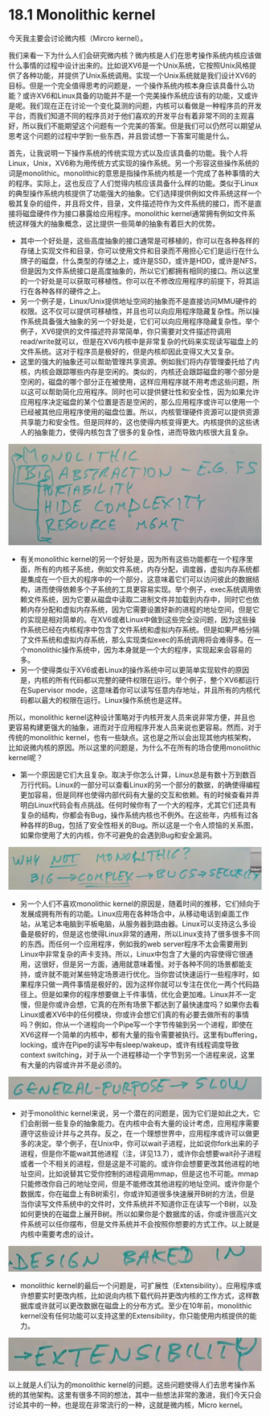# 18.1 Monolithic kernel

今天我主要会讨论微内核（Mircro kernel）。

我们来看一下为什么人们会研究微内核？微内核是人们在思考操作系统内核应该做什么事情的过程中设计出来的。比如说XV6是一个Unix系统，它按照Unix风格提供了各种功能，并提供了Unix系统调用。实现一个Unix系统就是我们设计XV6的目标。但是一个完全值得思考的问题是，一个操作系统内核本身应该具备什么功能？或许XV6和Linux具备的功能并不是一个完美操作系统应该有的功能，又或许是呢。我们现在正在讨论一个变化莫测的问题，内核可以看做是一种程序员的开发平台，而我们知道不同的程序员对于他们喜欢的开发平台有着非常不同的主观喜好，所以我们不能期望这个问题有一个完美的答案。但是我们可以仍然可以期望从思考这个问题的过程中学到一些东西，并且尝试想一下答案可能是什么。

首先，让我说明一下操作系统的传统实现方式以及应该具备的功能。我个人将Linux，Unix，XV6称为用传统方式实现的操作系统。另一个形容这些操作系统的词是monolithic。monolithic的意思是指操作系统内核是一个完成了各种事情的大的程序。实际上，这也反应了人们觉得内核应该具备什么样的功能。类似于Linux的典型操作系统内核提供了功能强大的抽象。它们选择提供例如文件系统这样一个极其复杂的组件，并且将文件，目录，文件描述符作为文件系统的接口，而不是直接将磁盘硬件作为接口暴露给应用程序。monolithic kernel通常拥有例如文件系统这样强大的抽象概念，这比提供一些简单的抽象有着巨大的优势。

* 其中一个好处是，这些高度抽象的接口通常是可移植的，你可以在各种各样的存储上实现文件和目录，你可以使用文件和目录而不用担心它们是运行在什么牌子的磁盘，什么类型的存储之上，或许是SSD，或许是HDD，或许是NFS，但是因为文件系统接口是高度抽象的，所以它们都拥有相同的接口。所以这里的一个好处是可以获取可移植性。你可以在不修改应用程序的前提下，将其运行在各种各样的硬件之上。
* 另一个例子是，Linux/Unix提供地址空间的抽象而不是直接访问MMU硬件的权限。这不仅可以提供可移植性，并且也可以向应用程序隐藏复杂性。所以操作系统具备强大抽象的另一个好处是，它们可以向应用程序隐藏复杂性。举个例子，XV6提供的文件描述符非常简单，你只需要对文件描述符调用read/write就可以，但是在XV6内核中是非常复杂的代码来实现读写磁盘上的文件系统。这对于程序员是极好的，但是内核却因此变得又大又复杂。
* 这里的强大的抽象还可以帮助管理共享资源。例如我们将内存管理委托给了内核，内核会跟踪哪些内存是空闲的。类似的，内核还会跟踪磁盘的哪个部分是空闲的，磁盘的哪个部分正在被使用，这样应用程序就不用考虑这些问题，所以这可以帮助简化应用程序。同时也可以提供健壮性和安全性，因为如果允许应用程序决定磁盘的某个位置是否是空闲的，那么应用程序或许可以使用一个已经被其他应用程序使用的磁盘位置。所以，内核管理硬件资源可以提供资源共享能力和安全性。但是同样的，这也使得内核变得更大。内核提供的这些诱人的抽象能力，使得内核包含了很多的复杂性，进而导致内核很大且复杂。

![](../gitbook/assets/image%20%28474%29.png)

* 有关monolithic kernel的另一个好处是，因为所有这些功能都在一个程序里面，所有的内核子系统，例如文件系统，内存分配，调度器，虚拟内存系统都是集成在一个巨大的程序中的一个部分，这意味着它们可以访问彼此的数据结构，进而使得依赖多个子系统的工具更容易实现。举个例子，exec系统调用依赖文件系统，因为它要从磁盘中读取二进制文件并加载到内存中，同时它也依赖内存分配和虚拟内存系统，因为它需要设置好新的进程的地址空间，但是它的实现是相对简单的。在XV6或者Linux中做到这些完全没问题，因为这些操作系统已经在内核程序中包含了文件系统和虚拟内存系统。但是如果严格分隔了文件系统和虚拟内存系统，那么实现类似exec的系统调用将会难得多。在一个monolithic操作系统中，因为本身就是一个大的程序，实现起来会容易的多。
* 另一个使得类似于XV6或者Linux的操作系统中可以更简单实现软件的原因是，内核的所有代码都以完整的硬件权限在运行。举个例子，整个XV6都运行在Supervisor mode，这意味着你可以读写任意内存地址，并且所有的内核代码都以最大的权限在运行。Linux操作系统也是这样。

所以，monolithic kernel这种设计策略对于内核开发人员来说非常方便，并且也更容易构建更强大的抽象，进而对于应用程序开发人员来说也更容易。然而，对于传统的monolithic kernel，也有一些缺点。这也是之所以会出现其他内核架构，比如说微内核的原因。所以这里的问题是，为什么不在所有的场合使用monolithic kernel呢？

* 第一个原因是它们大且复杂。取决于你怎么计算，Linux总是有数十万到数百万行代码。Linux的一部分可以查看Linux的另一个部分的数据，的确使得编程更加容易，但是同样也使得内部代码有大量的交互和依赖。有的时候查看并弄明白Linux代码会有点挑战。任何时候你有了一个大的程序，尤其它们还具有复杂的结构，你都会有Bug，操作系统内核也不例外。在这些年，内核有过各种各样的Bug，包括了安全性相关的Bug。所以这是一个令人烦恼的关系图，如果你使用了大的内核，你不可避免的会遇到Bug和安全漏洞。

![](../gitbook/assets/image%20%28484%29.png)

* 另一个人们不喜欢monolithic kernel的原因是，随着时间的推移，它们倾向于发展成拥有所有的功能。Linux应用在各种场合中，从移动电话到桌面工作站，从笔记本电脑到平板电脑，从服务器到路由器。Linux可以支持这么多设备是极好的，但是这也使得Linux非常的通用，所以Linux支持了很多很多不同的东西。而任何一个应用程序，例如我的web server程序不太会需要用到Linux中非常复杂的声卡支持。所以，Linux中包含了大量的内容使得它很通用，这很好，但是另一方面，通用就意味着慢。对于各种不同的场景都能支持，或许就不能对某些特定场景进行优化。当你尝试快速运行一些程序时，如果程序只做一两件事情是极好的，因为这样你就可以专注在优化一两个代码路径上。但是如果你的程序想要做上千件事情，优化会更加难。Linux并不一定慢，但是你或许会想，它真的在所有场景下都达到了最快速度吗？如果你去看Linux或者XV6中的任何模块，你或许会想它们真的有必要去做所有的事情吗？例如，你从一个进程向一个Pipe写一个字节传输到另一个进程，即使在XV6这样一个简单的内核中，都有大量的指令需要被执行。这里有buffering，locking，或许在Pipe的读写中有sleep/wakeup，或许有线程调度导致context switching，对于从一个进程移动一个字节到另一个进程来说，这里有大量的内容或许并不是必须的。

![](../gitbook/assets/image%20%28532%29.png)

* 对于monolithic kernel来说，另一个潜在的问题是，因为它们是如此之大，它们会削弱一些复杂的抽象能力。在内核中会有大量的设计考虑，应用程序需要遵守这些设计并与之共存。反之，在一个理想世界中，应用程序或许可以做更多的决定。举个例子，在Unix中，你可以wait子进程，比如说你fork出来的子进程，但是你不能wait其他进程（注，详见13.7），或许你会想要wait孙子进程或者一个不相关的进程，但是这是不可能的。或许你会想要更改其他进程的地址空间，比如说替其它受你控制的进程调用mmap，但是这也不可能。mmap只能修改你自己的地址空间，但是不能修改其他进程的地址空间。或许你是个数据库，你在磁盘上有B树索引，你或许知道很多快速展开B树的方法，但是当你读写文件系统中的文件时，文件系统并不知道你正在读写一个B树，以及如何更快的在磁盘上展开B树。所以如果你是个数据库的话，你或许很高兴文件系统可以任你摆布，但是文件系统并不会按照你想要的方式工作。以上就是内核中需要考虑的设计。

![](../gitbook/assets/image%20%28862%29.png)

* monolithic kernel的最后一个问题是，可扩展性（Extensibility）。应用程序或许想要实时更改内核，比如说向内核下载代码并更改内核的工作方式，这样数据库或许就可以更改数据在磁盘上的分布方式。至少在10年前，monolithic kernel没有任何功能可以支持这里的Extensibility，你只能使用内核提供的能力。

![](../gitbook/assets/image%20%28866%29.png)

以上就是人们认为的monolithic kernel的问题。这些问题使得人们去思考操作系统的其他架构。这里有很多不同的想法，其中一些想法非常的激进，我们今天只会讨论其中的一种，也是现在非常流行的一种，这就是微内核，Micro kernel。

